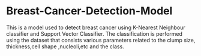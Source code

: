 # Breast-Cancer-Detection-Model
This is a model used to detect  breast cancer using K-Nearest Neighbour classifier and Support Vector Classifier.
The classification is performed using the dataset that consists various parameters related to the clump size, thickness,cell shape ,nucleoli,etc and the class.
